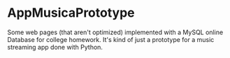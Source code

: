# AppMusicaPrototype
Some web pages (that aren't optimized) implemented with a MySQL online Database for college homework. It's kind of just a prototype for a music streaming app done with Python.
